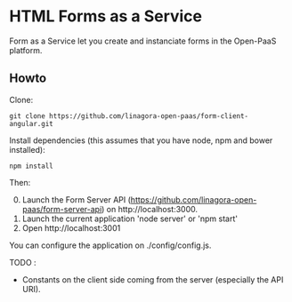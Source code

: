 # HTML Forms as a Service

Form as a Service let you create and instanciate forms in the Open-PaaS platform.

## Howto

Clone:

    git clone https://github.com/linagora-open-paas/form-client-angular.git

Install dependencies (this assumes that you have node, npm and bower installed):

    npm install

Then:

0. Launch the Form Server API (https://github.com/linagora-open-paas/form-server-api) on http://localhost:3000.
1. Launch the current application 'node server' or 'npm start'
2. Open http://localhost:3001

You can configure the application on ./config/config.js.

TODO :

- Constants on the client side coming from the server (especially the API URI).

